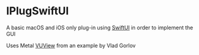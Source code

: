 # IPlugSwiftUI

A basic macOS and iOS only plug-in using [SwiftUI](https://developer.apple.com/xcode/swiftui/) in order to implement the GUI

Uses Metal [VUView](https://dev.to/vgorloff/using-swiftui-and-metal-in-audiounit-v3-plug-in-4n07) from an example by Vlad Gorlov
